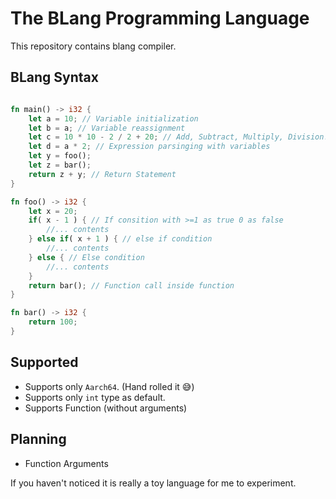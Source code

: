 # The BLang Programming Language

This repository contains blang compiler.


## BLang Syntax
```rust

fn main() -> i32 {
    let a = 10; // Variable initialization
    let b = a; // Variable reassignment
    let c = 10 * 10 - 2 / 2 + 20; // Add, Subtract, Multiply, Division. BODMAS Rule
    let d = a * 2; // Expression parsinging with variables
    let y = foo();
    let z = bar();
    return z + y; // Return Statement
}

fn foo() -> i32 {
    let x = 20;
    if( x - 1 ) { // If consition with >=1 as true 0 as false
        //... contents
    } else if( x + 1 ) { // else if condition 
        //... contents 
    } else { // Else condition
        //... contents
    }
    return bar(); // Function call inside function
}

fn bar() -> i32 {
    return 100;
}

```

## Supported

- Supports only `Aarch64`. (Hand rolled it 😅)
- Supports only `int` type as default.
- Supports Function (without arguments)

## Planning

- Function Arguments


If you haven't noticed it is really a toy language for me to experiment.



